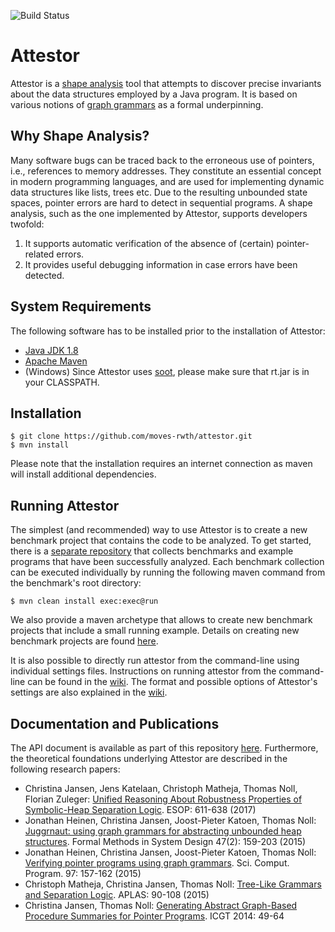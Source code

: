 ![Build Status](https://travis-ci.org/moves-rwth/attestor.svg?branch=stable)



# Attestor

Attestor is a [shape analysis][11] tool that attempts to discover precise
invariants about the data structures employed by a Java program.
It is based on various notions of [graph grammars][12] as a formal underpinning.

## Why Shape Analysis?

Many software bugs can be traced back to the erroneous use of pointers,
i.e., references to memory addresses. They constitute an essential
concept in modern programming languages, and are used for implementing
dynamic data structures like lists, trees etc. Due to the resulting
unbounded state spaces, pointer errors are hard to detect in sequential
programs. A shape analysis, such as the one implemented by Attestor, supports
developers twofold:

1. It supports automatic verification of the absence of (certain) pointer-related
   errors.
2. It provides useful debugging information in case errors have been detected.


## System Requirements

The following software has to be installed prior to the installation of Attestor:

- [Java JDK 1.8][3]
- [Apache Maven][4]
- (Windows) Since Attestor uses [soot][13], please make sure that rt.jar is in your CLASSPATH.


## Installation

    $ git clone https://github.com/moves-rwth/attestor.git
    $ mvn install

Please note that the installation requires an internet connection as maven will install additional dependencies.
  
## Running Attestor

The simplest (and recommended) way to use Attestor is to create a new benchmark project that contains the code to be analyzed.
To get started, there is a [separate repository][2] that collects benchmarks and example programs that have been successfully analyzed.
Each benchmark collection can be executed individually by running the following maven command from the benchmark's root directory:

    $ mvn clean install exec:exec@run

We also provide a maven archetype that allows to create new benchmark projects that include a small running example.
Details on creating new benchmark projects are found [here][14].

It is also possible to directly run attestor from the command-line using individual settings files.
Instructions on running attestor from the command-line can be found in the [wiki][15].
The format and possible options of Attestor's settings are also explained in the [wiki][16].

## Documentation and Publications

The API document is available as part of this repository [here][1].
Furthermore, the theoretical foundations underlying Attestor are described in the following research papers:

- Christina Jansen, Jens Katelaan, Christoph Matheja, Thomas Noll, Florian Zuleger: [Unified Reasoning About Robustness Properties of Symbolic-Heap Separation Logic][6]. ESOP: 611-638 (2017)
- Jonathan Heinen, Christina Jansen, Joost-Pieter Katoen, Thomas Noll: [Juggrnaut: using graph grammars for abstracting unbounded heap structures][7]. Formal Methods in System Design 47(2): 159-203 (2015)
- Jonathan Heinen, Christina Jansen, Joost-Pieter Katoen, Thomas Noll: [Verifying pointer programs using graph grammars][8]. Sci. Comput. Program. 97: 157-162 (2015)
- Christoph Matheja, Christina Jansen, Thomas Noll: [Tree-Like Grammars and Separation Logic][9]. APLAS: 90-108 (2015)
- Christina Jansen, Thomas Noll: [Generating Abstract Graph-Based Procedure Summaries for Pointer Programs][10]. ICGT 2014: 49-64



[1]: https://moves-rwth.github.io/attestor/doc/
[2]: https://github.com/moves-rwth/attestor-examples/tree/stable
[3]: http://www.oracle.com/technetwork/java/javase/downloads/jdk8-downloads-2133151.html
[4]: http://maven.apache.org/
[5]: https://arxiv.org/abs/1705.03754
[6]: https://link.springer.com/chapter/10.1007/978-3-662-54434-1_23
[7]: https://link.springer.com/article/10.1007/s10703-015-0236-1
[8]: http://www.sciencedirect.com/science/article/pii/S0167642313002967
[9]: https://link.springer.com/chapter/10.1007/978-3-319-26529-2_6
[10]: https://link.springer.com/chapter/10.1007/978-3-319-09108-2_4
[11]: https://en.wikipedia.org/wiki/Shape_analysis_(program_analysis)
[12]: https://en.wikipedia.org/wiki/Graph_rewriting
[13]: https://github.com/Sable/soot
[14]: https://github.com/moves-rwth/attestor-examples/tree/archetype
[15]: https://github.com/moves-rwth/attestor/wiki/Running-Attestor-from-the-command-line
[16]: https://github.com/moves-rwth/attestor/wiki/Settings-file
